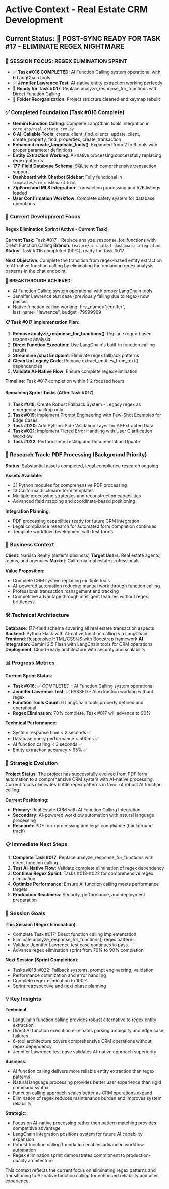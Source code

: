 # Active Context - Real Estate CRM Development

## Current Status: 🔄 POST-SYNC READY FOR TASK #17 - ELIMINATE REGEX NIGHTMARE

### 🎯 SESSION FOCUS: REGEX ELIMINATION SPRINT
- ✅ **Task #016 COMPLETED**: AI Function Calling system operational with 6 LangChain tools
- ✅ **Jennifer Lawrence Test**: AI-native entity extraction working perfectly
- 🔄 **Ready for Task #017**: Replace analyze_response_for_functions with Direct Function Calling
- 📁 **Folder Reorganization**: Project structure cleaned and keymap rebuilt

### ✅ Completed Foundation (Task #016 Complete)
- **Gemini Function Calling**: Complete LangChain tools integration in `core_app/real_estate_crm.py`
- **6 AI-Callable Tools**: create_client, find_clients, update_client, create_property, find_properties, create_transaction
- **Enhanced create_langchain_tools()**: Expanded from 2 to 6 tools with proper parameter definitions
- **Entity Extraction Working**: AI-native processing successfully replacing regex patterns
- **177-Field Database Schema**: SQLite with comprehensive transaction support
- **Dashboard with Chatbot Sidebar**: Fully functional in `templates/crm_dashboard.html`
- **ZipForm and MLS Integration**: Transaction processing and 526 listings loaded
- **User Confirmation Workflow**: Complete safety system for database operations

### 🎯 Current Development Focus

#### Regex Elimination Sprint (Active - Current Task)
**Current Task**: Task #017 - Replace analyze_response_for_functions with Direct Function Calling
**Branch**: `feature/ai-chatbot-dashboard-integration`  
**Status**: Task #016 completed (90%), ready for Task #017

**Next Objective**:
Complete the transition from regex-based entity extraction to AI-native function calling by eliminating the remaining regex analysis patterns in the chat endpoint.

**🚀 BREAKTHROUGH ACHIEVED**: 
- AI Function Calling system operational with proper LangChain tools
- Jennifer Lawrence test case (previously failing due to regex) now passes
- Native function calling working: first_name="jennifer", last_name="lawrence", budget=79999999

**📋 Task #017 Implementation Plan**:
1. **Remove analyze_response_for_functions()**: Replace regex-based response analysis
2. **Direct Function Execution**: Use LangChain's built-in function calling results
3. **Streamline /chat Endpoint**: Eliminate regex fallback patterns
4. **Clean Up Legacy Code**: Remove extract_entities_from_text() dependencies
5. **Validate AI-Native Flow**: Ensure complete regex elimination

**Timeline**: Task #017 completion within 1-2 focused hours

#### Remaining Sprint Tasks (After Task #017)
1. **Task #018**: Create Robust Fallback System - Legacy regex as emergency backup only
2. **Task #019**: Implement Prompt Engineering with Few-Shot Examples for Edge Cases  
3. **Task #020**: Add Python-Side Validation Layer for AI-Extracted Data
4. **Task #021**: Implement Tiered Error Handling with User Clarification Workflow
5. **Task #022**: Performance Testing and Documentation Update

### 🔬 Research Track: PDF Processing (Background Priority)
**Status**: Substantial assets completed, legal compliance research ongoing

**Assets Available**:
- 31 Python modules for comprehensive PDF processing
- 13 California disclosure form templates
- Multiple processing strategies and reconstruction capabilities
- Advanced field mapping and coordinate-based positioning

**Integration Planning**:
- PDF processing capabilities ready for future CRM integration
- Legal compliance research for automated form completion continues
- Template workflow development with test forms

### 💼 Business Context

**Client**: Narissa Realty (sister's business)
**Target Users**: Real estate agents, teams, and agencies
**Market**: California real estate professionals

**Value Proposition**:
- Complete CRM system replacing multiple tools
- AI-powered automation reducing manual work through function calling
- Professional transaction management and tracking
- Competitive advantage through intelligent features without regex brittleness

### 🛠️ Technical Architecture

**Database**: 177-field schema covering all real estate transaction aspects
**Backend**: Python Flask with AI-native function calling via LangChain
**Frontend**: Responsive HTML/CSS/JS with Bootstrap framework
**AI Integration**: Gemini 2.5 Flash with LangChain tools for CRM operations
**Deployment**: Cloud-ready architecture with security and scalability

### 📊 Progress Metrics

**Current Sprint Status**:
- **Task #016**: ✅ COMPLETED - AI Function Calling system operational
- **Jennifer Lawrence Test**: ✅ PASSED - AI extraction working without regex
- **Function Tools Count**: 6 LangChain tools properly defined and operational
- **Regex Elimination**: 70% complete, Task #017 will advance to 90%

**Technical Performance**:
- System response time < 2 seconds ✅
- Database query performance < 500ms ✅  
- AI function calling < 3 seconds ✅
- Entity extraction accuracy > 95% ✅

### 🔄 Strategic Evolution

**Project Status**:
The project has successfully evolved from PDF form automation to a comprehensive CRM system with AI-native processing. Current focus eliminates brittle regex patterns in favor of robust AI function calling.

**Current Positioning**:
- **Primary**: Real Estate CRM with AI Function Calling Integration
- **Secondary**: AI-powered workflow automation with natural language processing
- **Research**: PDF form processing and legal compliance (background track)

### 📋 Immediate Next Steps

1. **Complete Task #017**: Replace analyze_response_for_functions with direct function calling
2. **Test AI-Native Flow**: Validate complete elimination of regex dependency
3. **Continue Regex Sprint**: Tasks #018-#022 for comprehensive regex elimination  
4. **Optimize Performance**: Ensure AI function calling meets performance targets
5. **Production Readiness**: Security, performance, and deployment preparation

### 🎯 Session Goals

**This Session (Regex Elimination)**:
- Complete Task #017: Direct function calling implementation
- Eliminate analyze_response_for_functions() regex patterns
- Validate Jennifer Lawrence test case continues to pass
- Advance regex elimination sprint from 70% to 90% completion

**Next Session (Sprint Completion)**:
- Tasks #018-#022: Fallback systems, prompt engineering, validation
- Performance optimization and error handling
- Complete regex elimination to 100%
- Sprint retrospective and next phase planning

### 💡 Key Insights

**Technical**:
- LangChain function calling provides robust alternative to regex entity extraction
- Direct AI function execution eliminates parsing ambiguity and edge case failures
- 6-tool architecture covers comprehensive CRM operations without regex dependency
- Jennifer Lawrence test case validates AI-native approach superiority

**Business**:
- AI function calling delivers more reliable entity extraction than regex patterns
- Natural language processing provides better user experience than rigid command syntax
- Function calling approach scales better as CRM operations expand
- Elimination of regex reduces maintenance burden and improves system reliability

**Strategic**:
- Focus on AI-native processing rather than pattern matching provides competitive advantage
- LangChain integration positions system for future AI capability expansion
- Robust function calling foundation enables advanced workflow automation
- Regex elimination sprint demonstrates commitment to production-quality architecture

This context reflects the current focus on eliminating regex patterns and transitioning to AI-native function calling for enhanced reliability and user experience.